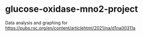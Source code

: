 # glucose-oxidase-mno2-project
Data analysis and graphing for https://pubs.rsc.org/en/content/articlehtml/2021/na/d1na00311a
